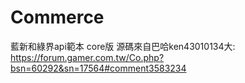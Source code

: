 # Commerce
藍新和綠界api範本 core版
源碼來自巴哈ken43010134大:
https://forum.gamer.com.tw/Co.php?bsn=60292&sn=17564#comment3583234
